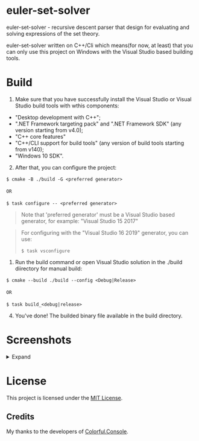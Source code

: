 # euler-set-solver

euler-set-solver - recursive descent parser that design for evaluating and solving expressions of the set theory.

euler-set-solver written on C++/Cli which means(for now, at least) that you can only use this project on Windows
with the Visual Studio based building tools.

# Build

1. Make sure that you have successfully install the Visual Studio or Visual Studio build tools with
wthis components:
* "Desktop development with C++";
* ".NET Framework targeting pack" and ".NET Framework SDK" (any version starting from v4.0);
* "C++ core features"
* "C++/CLI support for build tools" (any version of build tools starting from v140);
* "Windows 10 SDK".

2. After that, you can configure the project:
```
$ cmake -B ./build -G <preferred generator>

OR

$ task configure -- <preferred generator>
```
> Note that 'preferred generator' must be a Visual Studio based generator,
> for example: "Visual Studio 15 2017"

> For configuring with the "Visual Studio 16 2019" generator, you can use:
> ```
> $ task vsconfigure
> ```

1. Run the build command or open Visual Studio solution in the ./build diirectory for manual build:
```
$ cmake --build ./build --config <Debug|Release>

OR

$ task build_<debug|release>
```

4. You've done! The builded binary file available in the build directory.

# Screenshots

<details>
  <summary>Expand</summary>

  <p align="center">
    <img src="screenshots/1.png" width="670"/>
    <img src="screenshots/2.png" width="670"/>
  </p>
</details>

# License

This project is licensed under the [MIT License](LICENSE).

## Credits

My thanks to the developers of [Colorful.Console](https://github.com/tomakita/Colorful.Console).
